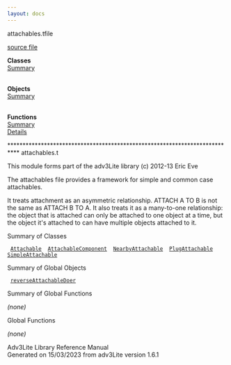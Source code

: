 ```yaml
---
layout: docs
---
```

<span class="title">attachables.t</span><span class="type">file</span>

[source file](../source/attachables.t.html)

**Classes**  
[Summary](#_ClassSummary_)  
 

**Objects**  
[Summary](#_ObjectSummary_)  
 

**Functions**  
[Summary](#_FunctionSummary_)  
[Details](#_Functions_)

<div class="fdesc">

\*\*\*\*\*\*\*\*\*\*\*\*\*\*\*\*\*\*\*\*\*\*\*\*\*\*\*\*\*\*\*\*\*\*\*\*\*\*\*\*\*\*\*\*\*\*\*\*\*\*\*\*\*\*\*\*\*\*\*\*\*\*\*\*\*\*\*\*\*\*\*\*\*\*\*
attachables.t

This module forms part of the adv3Lite library (c) 2012-13 Eric Eve

The attachables file provides a framework for simple and common case
attachables.

It treats attachment as an asymmetric relationship. ATTACH A TO B is not
the same as ATTACH B TO A. It also treats it as a many-to-one
relationship: the object that is attached can only be attached to one
object at a time, but the object it's attached to can have multiple
objects attached to it.

</div>

<span id="_ClassSummary_"></span>

<div class="mjhd">

<span class="hdln">Summary of Classes</span>  

</div>

` `[`Attachable`](../object/Attachable.html)`  `[`AttachableComponent`](../object/AttachableComponent.html)`  `[`NearbyAttachable`](../object/NearbyAttachable.html)`  `[`PlugAttachable`](../object/PlugAttachable.html)`  `[`SimpleAttachable`](../object/SimpleAttachable.html)`  `
<span id="_ObjectSummary_"></span>

<div class="mjhd">

<span class="hdln">Summary of Global Objects</span>  

</div>

` `[`reverseAttachableDoer`](../object/reverseAttachableDoer.html)`  `
<span id="FunctionSummary_"></span>

<div class="mjhd">

<span class="hdln">Summary of Global Functions</span>  

</div>

*(none)* <span id="_Functions_"></span>

<div class="mjhd">

<span class="hdln">Global Functions</span>  

</div>

*(none)*

<div class="ftr">

Adv3Lite Library Reference Manual  
Generated on 15/03/2023 from adv3Lite version 1.6.1

</div>
